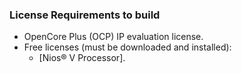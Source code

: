 ### License Requirements to build
* OpenCore Plus (OCP) IP evaluation license.
* Free licenses (must be downloaded and installed):
  * [Nios® V Processor].

<br/>
